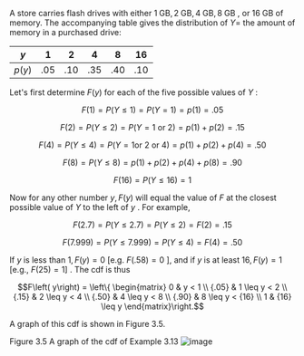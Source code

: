 A store carries flash drives with either
$1\mathrm{\;{GB}},2\mathrm{\;{GB}},4\mathrm{\;{GB}},8\mathrm{\;{GB}}$ ,
or ${16}\mathrm{\;{GB}}$ of memory. The accompanying table gives the
distribution of $Y =$ the amount of memory in a purchased drive:

| $y$    | 1   | 2   | 4   | 8   | 16  |
| ------ | --- | --- | --- | --- | --- |
| $p(y)$ | .05 | .10 | .35 | .40 | .10 |

Let's first determine $F\left( y\right)$ for each of the five possible
values of $Y$ :

$$F\left( 1\right) = P\left( {Y \leq 1}\right) = P\left( {Y = 1}\right) = p\left( 1\right) = {.05}$$

$$F\left( 2\right) = P\left( {Y \leq 2}\right) = P\left( {Y = 1\text{ or }2}\right) = p\left( 1\right) + p\left( 2\right) = {.15}$$

$$F\left( 4\right) = P\left( {Y \leq 4}\right) = P\left( {Y = 1\text{or }2\text{ or }4}\right) = p\left( 1\right) + p\left( 2\right) + p\left( 4\right) = {.50}$$

$$F\left( 8\right) = P\left( {Y \leq 8}\right) = p\left( 1\right) + p\left( 2\right) + p\left( 4\right) + p\left( 8\right) = {.90}$$

$$F\left( {16}\right) = P\left( {Y \leq {16}}\right) = 1$$

Now for any other number $y,F\left( y\right)$ will equal the value of
$F$ at the closest possible value of $Y$ to the left of $y$ . For
example,

$$F\left( {2.7}\right) = P\left( {Y \leq {2.7}}\right) = P\left( {Y \leq 2}\right) = F\left( 2\right) = {.15}$$

$$F\left( {7.999}\right) = P\left( {Y \leq {7.999}}\right) = P\left( {Y \leq 4}\right) = F\left( 4\right) = {.50}$$

If $y$ is less than $1,F\left( y\right) = 0$ \[e.g.
$F\left( {.58}\right) = 0$ \], and if $y$ is at least
${16},F\left( y\right) = 1$ \[e.g., $F\left( {25}\right) = 1\rbrack$ .
The cdf is thus

$$F\left( y\right) = \left\{ \begin{matrix} 0 & y < 1 \\ {.05} & 1 \leq y < 2 \\ {.15} & 2 \leq y < 4 \\ {.50} & 4 \leq y < 8 \\ {.90} & 8 \leq y < {16} \\ 1 & {16} \leq y \end{matrix}\right.$$

A graph of this cdf is shown in Figure 3.5.

Figure 3.5 A graph of the cdf of Example 3.13
![image](images/019165cb-e657-75f5-b964-f15ddb80567f_11_550958.jpg)
